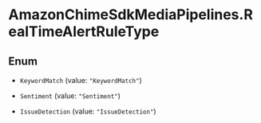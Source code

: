 # AmazonChimeSdkMediaPipelines.RealTimeAlertRuleType

## Enum


* `KeywordMatch` (value: `"KeywordMatch"`)

* `Sentiment` (value: `"Sentiment"`)

* `IssueDetection` (value: `"IssueDetection"`)


